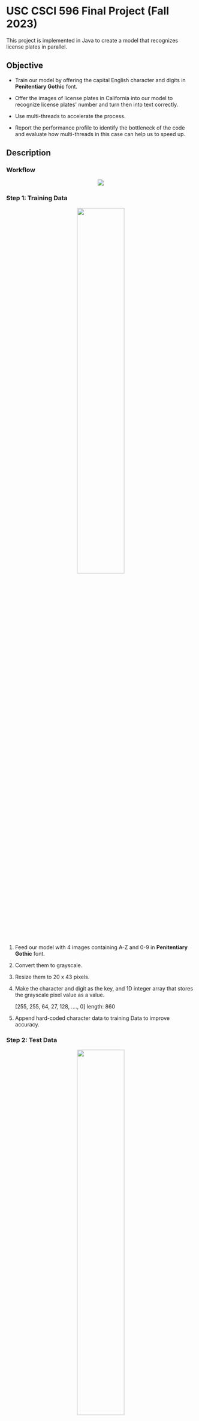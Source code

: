 # USC CSCI 596 Final Project (Fall 2023)
This project is implemented in Java to create a model that recognizes license plates in parallel. 

## Objective
- Train our model by offering the capital English character and digits in **Penitentiary Gothic** font.

- Offer the images of license plates in California into our model to recognize license plates' number and turn then into text correctly.

- Use multi-threads to accelerate the process.

- Report the performance profile to identify the bottleneck of the code and evaluate how multi-threads in this case can help us to speed up.

## Description
### Workflow
<p align="center">
   <img src="images/Flowchart.png">
</p>

### Step 1: Training Data
<p align="center">
   <img src="images/demo1.png" width=50% height=50%>
</p>

1. Feed our model with 4 images containing A-Z and 0-9 in **Penitentiary Gothic** font.

2. Convert them to grayscale.

3. Resize them to 20 x 43 pixels.

4. Make the character and digit as the key, and 1D integer array that stores the grayscale pixel value as a value.
   
   [255, 255, 64, 27, 128, ...., 0] length: 860

5. Append hard-coded character data to training Data to improve accuracy.

### Step 2: Test Data
<p align="center">
   <img src="images/demo2.png" width=50% height=50%>
</p>

1. Load license plate images to trained model.

2. Crop out top and bottom margins.

3. Use edge detection to separate each character and digit.

4. Calculate grayscale value of each character and digit in a 1D integer array.

   [226, 240, 65, 29, 124, ...., 0] length: 860

5. Use 1NN method to find the nearest neighbor as the output character or digit.

6. Compare the output and the label into a file.

### Step 3: Multi-threading speed up
1. Incorporate multi threads method to train our models with data.

2. Recognize abundant of license plate images simultaneously.

3. Report the performance profile to identify the bottle neck of the code and evaluate how multi-threads in this case can help us to speed up.

## How to use
1. Clone this repository

```bash
git clone https://github.com/kuantele/CSCI596_Final_Project
```

2. Single-Threaded Training, Single-Threaded Recognition: run the main function of App.java(just run useThread(1))
3. Multi-Threaded Training, Multi-Threaded Recognition: run the main function of App.java
4. Single-Threaded Training, Multi-Threaded Recognition: run the main function of ALPR2.java

## Implementation

### Environment
- Operating System: MacOS Sonoma 14.2
- CPU: Apple M1 Pro (10 cores, 3.22GHz)
- Profiling Tool: Intellij Profiler
### Single-Threaded Training, Single-Threaded Recognition
Using the sample code from [2], we used single thread to train and recognize the test data(n = 30) at first. The result is as follows:

| #       | Time(ms) |
|---------|----------|
| 1       |49.05671660043299|
| 2       |46.057362500578165|
| 3       |48.585249999538064|
| 4       |47.26977499946952|
| 5       |46.15939580090344|
| 6       |47.3930583987385|
| 7       |47.39126249961555|
| 8       |47.2568790987134|
| 9       |51.24353750050068|
| 10      |50.26253329962492|
| Average |48.06757707|

### Multi-Threaded Training, Multi-Threaded Recognition (ALPR.java)
With a brief understanding of how the single-threaded program works, we then started to parallelize the program using multi-threading and tried to find the best performance, and we got the following results:

| # of threads | Time(ms)           |
|--------------|--------------------|
|1	| 48.26430410146713  |
|2	| 16.126074999570847 |
|3	| 14.657600000500679 |
|5	| 18.433133399114013 |
|6	| 16.172600001096725 |
|10| 23.696162501350045 |
|15| 32.35087089985609  |
|30| 61.7450833003968   |

<img src="images/graph1.png" width=80% height=80%>

One key observation from the above graph is that there is a significant improvement using multi-threading in terms of performance, but as the number of threads gets larger, the run time also increases. Therefore, we used the profiler to do a thorough analysis.

Flame graph using 2 threads:

<img src="images/2threads.png" width=80% height=80%>

Flame graph using 30 threads:

<img src="images/30threads.png" width=80% height=80%>

Comparing the above two graphs, we can see that using 30 threads will create a huge amount of overhead in ALPR.triain(), the model training process. Hence, we tried the following idea and it turned out to be the best result we can get.

### Single-Threaded Training, Multi-Threaded Recognition (ALPR2.java)
We found utilizing multiple threads for training the same font iteratively proved to be redundant and time-intensive.
Finally, we decided to use one single thread to train the model to reduce the overhead while still using multi-threads to recognize the plates. The result is as follows:

| # of threads | Time(ms)           |
|-------------|--------------------|
| 1	          | 27.904991699382663 |
| 2	          |12.330941600725055|
| 3	          |8.415737500414252|
| 5	          |5.632704200223088|
| 6	          |5.021720798686147|
| 10	         |4.205070799216628|
| 15	         |5.060437500476837|
| 30	         |4.273858400061727|


<img src="images/graph3.png" width=80% height=80%>

The outcome indicates that the optimal approach for recognizing 30 license plates involves the utilization of 5-6 threads.

## Reference

The code was based on and derived from
- [1] Youtube channel: Oggi AI - Java image filter
   - https://www.youtube.com/playlist?list=PLj8W7XIvO93p1v-f_eSP3yDu4PVK9Pbrt
- [2] GitHub Page: Joe James
   - https://github.com/joeyajames/Java/tree/master/ALPR
   - https://github.com/joeyajames/Java/tree/master/Image%20Filters

## Contributors

- Kuan-Te (Johnny) Lee
- Yi-Ning (Kenny) Lin
- Yi-Hsuan (Ashley) Chen
